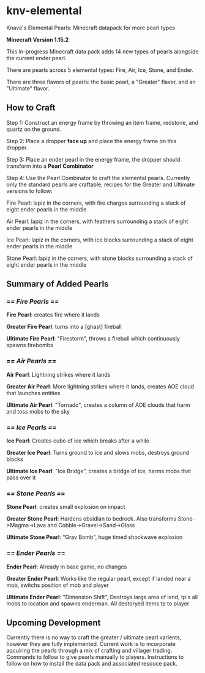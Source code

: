 # knv-elemental
Knave's Elemental Pearls: Minecraft datapack for more pearl types

**Minecraft Version 1.15.2**

This in-progress Minecraft data pack adds 14 new types of pearls alongside the current ender pearl.

There are pearls across 5 elemental types: Fire, Air, Ice, Stone, and Ender.

There are three flavors of pearls: the basic pearl, a "Greater" flavor, and an "Ultimate" flavor.

## How to Craft
Step 1: Construct an energy frame by throwing an item frame, redstone, and quartz on the ground.

Step 2: Place a dropper **face up** and place the energy frame on this dropper.

Step 3: Place an ender pearl in the energy frame, the dropper should transform into a **Pearl Combinator**

Step 4: Use the Pearl Combinator to craft the elemental pearls. Currently only the standard pearls are craftable, recipes for the Greater and Ultimate versions to follow:

Fire Pearl: lapiz in the corners, with fire charges surrounding a stack of eight ender pearls in the middle

Air Pearl: lapiz in the corners, with feathers surrounding a stack of eight ender pearls in the middle

Ice Pearl: lapiz in the corners, with ice blocks surrounding a stack of eight ender pearls in the middle

Stone Pearl: lapiz in the corners, with stone blocks surrounding a stack of eight ender pearls in the middle


## Summary of Added Pearls

### =*= Fire Pearls =*=
**Fire Pearl**: creates fire where it lands

**Greater Fire Pearl**: turns into a [ghast] fireball

**Ultimate Fire Pearl**: "Firestorm", throws a fireball which continuously spawns firebombs


### =*= Air Pearls =*=
**Air Pearl**: Lightning strikes where it lands

**Greater Air Pearl**: More lightning strikes where it lands, creates AOE cloud that launches entities

**Ultimate Air Pearl**: "Tornado", creates a column of AOE clouds that harm and toss mobs to the sky


### =*= Ice Pearls =*=
**Ice Pearl**: Creates cube of ice which breaks after a while

**Greater Ice Pearl**: Turns ground to ice and slows mobs, destroys ground blocks

**Ultimate Ice Pearl**: "Ice Bridge", creates a bridge of ice, harms mobs that pass over it


### =*= Stone Pearls =*=
**Stone Pearl**: creates small explosion on impact

**Greater Stone Pearl**: Hardens obsidian to bedrock. Also transforms Stone->Magma->Lava and Cobble->Gravel->Sand->Glass

**Ultimate Stone Pearl**: "Grav Bomb", huge timed shockwave explosion 


### =*= Ender Pearls =*=
**Ender Pearl**: Already in base game, no changes

**Greater Ender Pearl**: Works like the regular pearl, except if landed near a mob, switchs position of mob and player

**Ultimate Ender Pearl**: "Dimension Shift", Destroys large area of land, tp's all mobs to location and spawns enderman. All destoryed items tp to player


## Upcoming Development
Currently there is no way to craft the greater / ultimate pearl varients, however they are fully implemented. Current work is to incorporate aqcuiring the pearls through a mix of crafting and villager trading.
Commands to follow to give pearls manually to players.
Instructions to follow on how to install the data pack and associated resouce pack.

